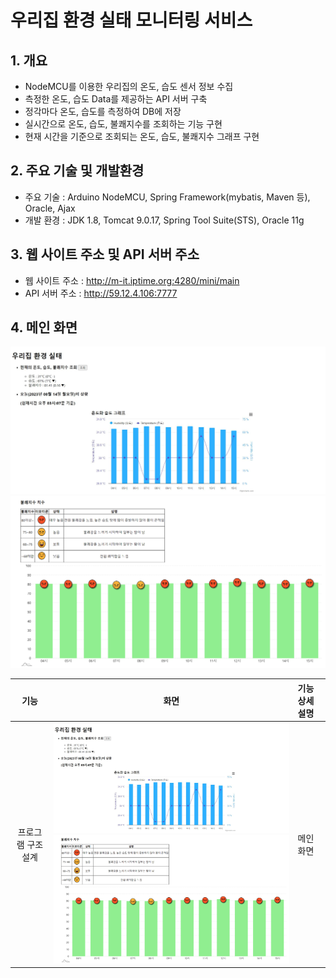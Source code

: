 # 우리집 환경 실태 모니터링 서비스
## 1. 개요
- NodeMCU를 이용한 우리집의 온도, 습도 센서 정보 수집 
- 측정한 온도, 습도 Data를 제공하는 API 서버 구축
- 정각마다 온도, 습도를 측정하여 DB에 저장
- 실시간으로 온도, 습도, 불쾌지수를 조회하는 기능 구현
- 현재 시간을 기준으로 조회되는 온도, 습도, 불쾌지수 그래프 구현

## 2. 주요 기술 및 개발환경
- 주요 기술 : Arduino NodeMCU, Spring Framework(mybatis, Maven 등), Oracle, Ajax
- 개발 환경 : JDK 1.8, Tomcat 9.0.17, Spring Tool Suite(STS), Oracle 11g

## 3. 웹 사이트 주소 및 API 서버 주소
- 웹 사이트 주소 : http://m-it.iptime.org:4280/mini/main
- API 서버 주소 : http://59.12.4.106:7777

## 4. 메인 화면
![메인화면](https://github.com/soheeKim7/temphum/blob/main/MiniProject/etc/main.JPG)
![메인화면밑](https://github.com/soheeKim7/temphum/blob/main/MiniProject/etc/main2.png)

|기능|화면|기능 상세설명|
|:---:|:---:|:---|
|프로그램 구조 설계|![메인화면](https://github.com/soheeKim7/temphum/blob/main/MiniProject/etc/main.JPG) <br> ![메인화면밑](https://github.com/soheeKim7/temphum/blob/main/MiniProject/etc/main2.png)|메인화면|
